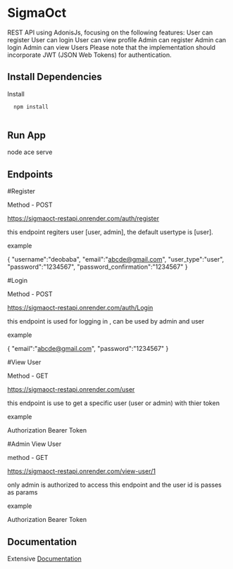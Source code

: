 
# SigmaOct 

REST API using AdonisJs, focusing on the following features:
User can register 
User can login 
User can view profile 
Admin can register 
Admin can login 
Admin can view Users 
Please note that the implementation should incorporate JWT (JSON Web Tokens) for authentication.



## Install Dependencies

Install

```bash
  npm install 
  
```
    
## Run App

node ace serve
## Endpoints 

#Register

Method - POST 

https://sigmaoct-restapi.onrender.com/auth/register

this endpoint regiters user [user, admin], the default usertype is [user].

example

{
    "username":"deobaba",
    "email":"abcde@gmail.com",
    "user_type":"user",
    "password":"1234567",
    "password_confirmation":"1234567"
}


#Login 

Method - POST

https://sigmaoct-restapi.onrender.com/auth/Login

this endpoint is used for logging in , can be used by admin and user

example

{
    "email":"abcde@gmail.com",
    "password":"1234567"
}


#View User

Method - GET

https://sigmaoct-restapi.onrender.com/user

this endpoint is use to get a specific user (user or admin) with thier token 

example

Authorization 
Bearer Token <token>


#Admin View User

method - GET 

https://sigmaoct-restapi.onrender.com/view-user/1

only admin is authorized to access this endpoint and the user id is passes as params 

example

Authorization 
Bearer Token <token>





## Documentation

Extensive [Documentation](https://documenter.getpostman.com/view/27540447/2s9YsKhCrr#0c658f0c-a33b-4a54-b37c-7cdaf78e8958)


